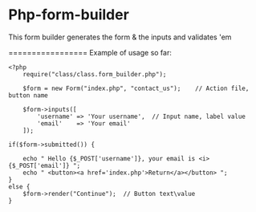 Php-form-builder
================

This form builder generates the form &amp; the inputs and validates 'em

=================
Example of usage so far:

	<?php
		require("class/class.form_builder.php");
		
		$form = new Form("index.php", "contact_us");	// Action file, button name
		
		$form->inputs([
			'username' => 'Your username',	// Input name, label value
			'email'    => 'Your email'
		]);

	if($form->submitted()) {

		echo " Hello {$_POST['username']}, your email is <i>{$_POST['email']} ";
		echo " <button><a href='index.php'>Return</a></button> ";
	}
	else {
		$form->render("Continue");	// Button text\value
	}
 

